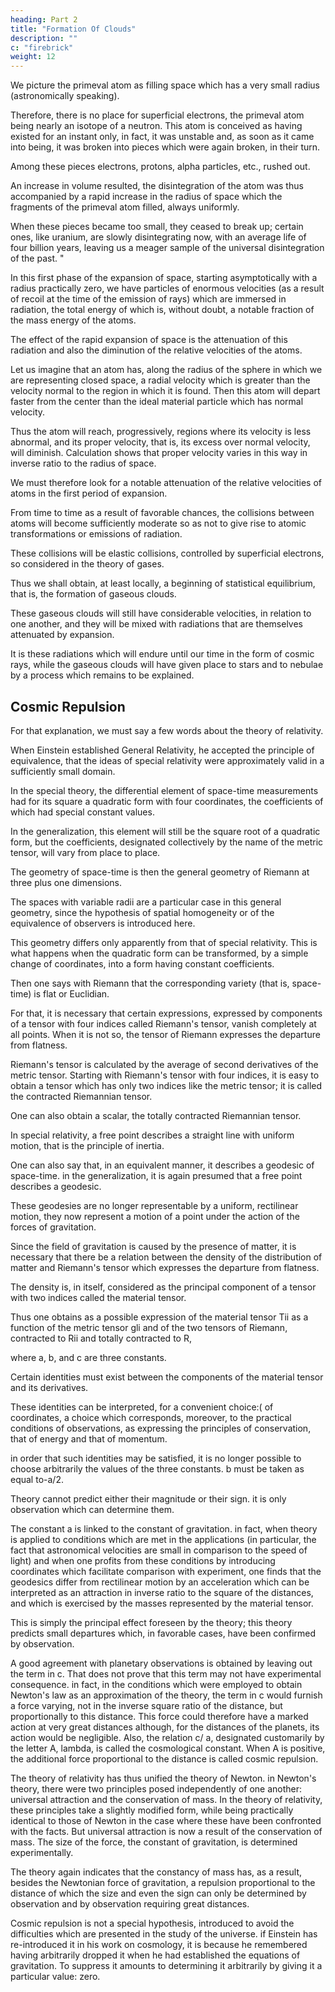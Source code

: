 ```yaml
---
heading: Part 2
title: "Formation Of Clouds"
description: ""
c: "firebrick"
weight: 12
---
```



We picture the primeval atom as filling space which has a very small radius (astronomically speaking). 

Therefore, there is no place for superficial electrons, the primeval atom being nearly an isotope of a neutron. This atom is conceived as having existed for an instant only, in fact, it was unstable and, as soon as it came into being, it was broken into pieces which were again broken, in their turn.

Among these pieces electrons, protons, alpha particles, etc., rushed out. 

An increase in volume resulted, the disintegration of the atom was thus accompanied by a rapid increase in the radius of space which the fragments of the primeval atom filled, always uniformly. 

When these pieces became too small, they ceased to break up; certain ones, like uranium, are slowly disintegrating now, with an average life of four billion years, leaving us a meager sample of the universal disintegration of the past. "

In this first phase of the expansion of space, starting asymptotically with a radius practically zero, we have particles of enormous velocities (as a result of recoil at the time of the emission of rays) which are immersed in radiation, the total energy of which is, without doubt, a notable fraction of the mass energy of the atoms.

The effect of the rapid expansion of space is the attenuation of this radiation and also the diminution of the relative velocities of the atoms. 

Let us imagine that an atom has, along the radius of the sphere in which we are representing closed space, a radial velocity which is greater than the velocity normal to the region in which it is found. Then this atom will depart faster from the center than the ideal material particle which has normal velocity. 

Thus the atom will reach, progressively, regions where its velocity is less abnormal, and its proper velocity, that is, its excess over normal velocity, will diminish. Calculation shows that proper velocity varies in this way in inverse ratio to the radius of space.

We must therefore look for a notable attenuation of the relative velocities of atoms in the first period of expansion. 

From time to time as a result of favorable chances, the collisions between atoms will become sufficiently moderate so as not to give rise to atomic transformations or emissions of radiation.

These collisions will be elastic collisions, controlled by superficial electrons, so considered in the theory of gases. 

Thus we shall obtain, at least locally, a beginning of statistical equilibrium, that is, the formation of gaseous clouds. 

These gaseous clouds will still have considerable velocities, in relation to one another, and they will be mixed with radiations that are themselves attenuated by expansion.

It is these radiations which will endure until our time in the form of cosmic rays, while the gaseous clouds will have given place to stars and to nebulae by a process which remains to be explained.


## Cosmic Repulsion

For that explanation, we must say a few words about the theory of relativity. 

When Einstein established General Relativity, he accepted the principle of equivalence, that the ideas of special relativity were approximately valid in a sufficiently small domain. 

In the special theory, the differential element of space-time measurements had for its square a quadratic form with four coordinates, the coefficients of which had special constant values.

In the generalization, this element will still be the square root of a quadratic form, but the coefficients, designated collectively by the name of the metric tensor, will vary from place to place.

The geometry of space-time is then the general geometry of Riemann at three plus one dimensions. 

The spaces with variable radii are a particular case in this general geometry, since the hypothesis of spatial homogeneity or of the equivalence of observers is introduced here.

This geometry differs only apparently from that of special relativity. This is what happens when the quadratic form can be transformed, by a simple change of coordinates, into a form having constant coefficients. 

Then one says with Riemann that the corresponding variety (that is, space-time) is flat or Euclidian.

For that, it is necessary that certain expressions, expressed by components of a tensor with four indices called Riemann's tensor, vanish completely at all points. When it is not so, the tensor of Riemann expresses the departure from flatness. 

Riemann's tensor is calculated by the average of second derivatives of the metric tensor. Starting with Riemann's tensor with four indices, it is easy to obtain a tensor which has only two indices like the metric tensor; it is called the contracted Riemannian tensor.

One can also obtain a scalar, the totally contracted Riemannian tensor.

In special relativity, a free point describes a straight line with uniform motion, that is the principle of inertia. 

One can also say that, in an equivalent manner, it describes a geodesic of space-time. in the generalization, it is again presumed that a free point describes a geodesic. 

These geodesies are no longer representable by a uniform, rectilinear motion, they now represent a motion of a point under the action of the forces of gravitation.

Since the field of gravitation is caused by the presence of matter, it is necessary that there be a relation between the density of the distribution of matter and Riemann's tensor which expresses the departure from flatness. 

The density is, in itself, considered as the principal component of a tensor with two indices called the material tensor.

Thus one obtains as a possible expression of the material tensor Tii as a function of the metric tensor gli and of the two tensors of Riemann, contracted to Rii and totally contracted to R,


where a, b, and c are three constants.


Certain identities must exist between the components of the material tensor and its derivatives.

These identities can be interpreted, for a convenient choice:( of coordinates, a choice which corresponds, moreover, to the practical conditions of observations, as expressing the principles of conservation, that of energy and that of momentum. 

in order that such identities may be satisfied, it is no longer possible to choose arbitrarily the values of the three constants. b must be taken as equal to-a/2.

Theory cannot predict either their magnitude or their sign. it is only observation which can determine them.

The constant a is linked to the constant of gravitation. in fact, when theory is applied to conditions which are met in the applications (in particular, the fact that astronomical velocities are small in comparison to the speed of light) and when one profits from these conditions by introducing coordinates which facilitate comparison with experiment, one finds that the geodesics differ from rectilinear motion by an acceleration which can be interpreted as an attraction in inverse ratio to the square of the distances, and which is exercised by the masses represented by the material tensor. 

This is simply the principal effect foreseen by the theory; this theory predicts small departures which, in favorable cases, have been confirmed by observation.

A good agreement with planetary observations is obtained by leaving out the term in c. That does not prove that this term may not have experimental consequence. in fact, in the conditions which were employed to obtain Newton's law as an approximation of the theory, the term in c would furnish a force varying, not in the inverse square ratio of the distance, but proportionally to this distance. This force could therefore have a marked action at very great distances although, for the distances of the planets, its action would be negligible. Also, the relation c/ a, designated customarily by the letter A, lambda, is called the cosmological constant. When A is positive, the additional force proportional to the distance is called cosmic repulsion.

The theory of relativity has thus unified the theory of Newton. in Newton's theory, there were two principles posed independently of one another: universal attraction and the conservation of mass. In the theory of relativity, these principles take a slightly modified form, while being practically identical to those of Newton in the case where these have been confronted with the facts. But universal attraction is now a result of the conservation of mass. The size of the force, the constant of gravitation, is determined experimentally.

The theory again indicates that the constancy of mass has, as a result, besides the Newtonian force of gravitation, a repulsion proportional to the distance of which the size and even the sign can only be determined by observation and by observation requiring great distances.

Cosmic repulsion is not a special hypothesis, introduced to avoid the difficulties which are presented in the study of the universe. if Einstein has re-introduced it in his work on cosmology, it is because he remembered having arbitrarily dropped it when he had established the equations of gravitation. To suppress it amounts to determining it arbitrarily by giving it a particular value: zero.

